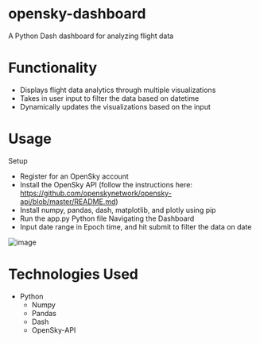 # opensky-dashboard
A Python Dash dashboard for analyzing flight data
# Functionality
* Displays flight data analytics through multiple visualizations
* Takes in user input to filter the data based on datetime
* Dynamically updates the visualizations based on the input
# Usage
Setup
* Register for an OpenSky account
* Install the OpenSky API (follow the instructions here: https://github.com/openskynetwork/opensky-api/blob/master/README.md)
* Install numpy, pandas, dash, matplotlib, and plotly using pip
* Run the app.py Python file
Navigating the Dashboard
* Input date range in Epoch time, and hit submit to filter the data on date
  
![image](https://github.com/user-attachments/assets/bb0e99cb-fb81-4965-a05f-b50a7cf68925)

# Technologies Used
* Python
  * Numpy
  * Pandas
  * Dash
  * OpenSky-API
  
